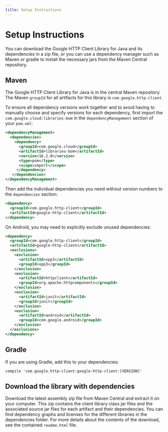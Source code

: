 ```yaml
---
title: Setup Instructions
---
```


# Setup Instructions

You can download the Google HTTP Client Library for Java and its dependencies in a zip file, or you
can use a dependency manager such as Maven or gradle to install the necessary jars from the Maven
Central repository.

## Maven

The Google HTTP Client Library for Java is in the central Maven repository. The Maven `groupId` for
all artifacts for this library is `com.google.http-client`.

To ensure all dependency versions work together and to avoid having to manually choose and specify
versions for each dependency, first import the `com.google.cloud:libraries-bom` in
the `dependencyManagement` section of your `pom.xml`:

```xml
<dependencyManagement>
  <dependencies>
    <dependency>
      <groupId>com.google.cloud</groupId>
      <artifactId>libraries-bom</artifactId>
      <version>16.2.0</version>
      <type>pom</type>
      <scope>import</scope>
     </dependency>
   </dependencies>
</dependencyManagement>
```

Then add the individual dependencies you need without version numbers to the `dependencies`
section:

```xml
<dependency>
  <groupId>com.google.http-client</groupId>
  <artifactId>google-http-client</artifactId>
</dependency>
```

On Android, you may need to explicitly exclude unused dependencies:
```xml
<dependency>
  <groupId>com.google.http-client</groupId>
  <artifactId>google-http-client</artifactId>
  <exclusions>
    <exclusion>
      <artifactId>xpp3</artifactId>
      <groupId>xpp3</groupId>
    </exclusion>
    <exclusion>
      <artifactId>httpclient</artifactId>
      <groupId>org.apache.httpcomponents</groupId>
    </exclusion>
    <exclusion>
      <artifactId>junit</artifactId>
      <groupId>junit</groupId>
    </exclusion>
    <exclusion>
      <artifactId>android</artifactId>
      <groupId>com.google.android</groupId>
    </exclusion>
  </exclusions>
</dependency>
```

## Gradle

If you are using Gradle, add this to your dependencies:

```
compile 'com.google.http-client:google-http-client:[VERSION]'
```

## Download the library with dependencies

Download the latest assembly zip file from Maven Central and extract it on your computer. This zip
contains the client library class jar files and the associated source jar files for each artifact
and their dependencies. You can find dependency graphs and licenses for the different libraries in
the dependencies folder. For more details about the contents of the download, see the contained
`readme.html` file.




